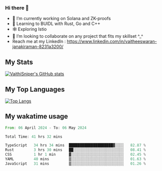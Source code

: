 ### Hi there 👋

- 🔭 I’m currently working on Solana and ZK-proofs
- 📖 Learning to BUIDL with Rust, Go and C++
- 🕸️ Exploring Istio
- 👯 I’m looking to collaborate on any project that fits my skillset ^_^
- Reach me at my LinkedIn : https://www.linkedin.com/in/vaitheeswaran-janakiraman-8231a3200/

## My Stats
[![VaithiSniper's GitHub stats](https://github-readme-stats.vercel.app/api?username=VaithiSniper&hide=stars&theme=radical)](https://github.com/anuraghazra/github-readme-stats)

## My Top Languages

[![Top Langs](https://github-readme-stats.vercel.app/api/top-langs/?username=VaithiSniper&layout=compact)](https://github.com/anuraghazra/github-readme-stats)

## My wakatime usage

<!--START_SECTION:waka-->

```rust
From: 06 April 2024 - To: 06 May 2024

Total Time: 41 hrs 32 mins

TypeScript   34 hrs 34 mins  ████████████████████▓░░░░   82.87 %
Rust         3 hrs 30 mins   ██░░░░░░░░░░░░░░░░░░░░░░░   08.41 %
CSS          1 hr 1 min      ▓░░░░░░░░░░░░░░░░░░░░░░░░   02.45 %
YAML         40 mins         ▒░░░░░░░░░░░░░░░░░░░░░░░░   01.63 %
JavaScript   31 mins         ▒░░░░░░░░░░░░░░░░░░░░░░░░   01.26 %
```

<!--END_SECTION:waka-->
